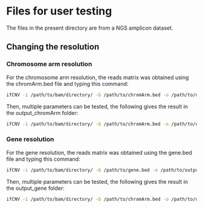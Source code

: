 # Files for user testing

The files in the present directory are from a NGS amplicon dataset. 

## Changing the resolution

### Chromosome arm resolution

For the chromosome arm resolution, the reads matrix was obtained using the chromArm.bed file and typing this command:

```sh
ifCNV -i /path/to/bam/directory/ -b /path/to/chromArm.bed -o /path/to/output/directory/ -rm readsMatrix.tsv
```

Then, multiple parameters can be tested, the following gives the result in the output_chromArm folder:

```sh
ifCNV -i /path/to/bam/directory/ -b /path/to/chromArm.bed -o /path/to/output_chromArm/ -s readsMatrix.tsv -ct 0.2 -sT 50
```

### Gene resolution

For the gene resolution, the reads matrix was obtained using the gene.bed file and typing this command:

```sh
ifCNV -i /path/to/bam/directory/ -b /path/to/gene.bed -o /path/to/output/directory/ -rm readsMatrix.tsv
```

Then, multiple parameters can be tested, the following gives the result in the output_gene folder:

```sh
ifCNV -i /path/to/bam/directory/ -b /path/to/chromArm.bed -o /path/to/output_chromArm/ -s readsMatrix.tsv -ct 0.2 -sT 25
```


